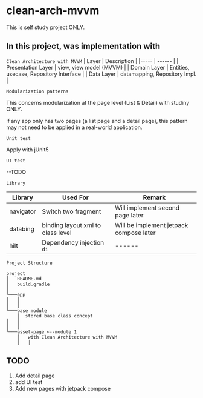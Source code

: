 # clean-arch-mvvm
This is self study project ONLY.


## In this project, was implementation with
`Clean Architecture with MVVM`
| Layer | Description |
|----- | ------ |
| Presentation Layer | view, view model (MVVM)  |
| Domain Layer | Entities, usecase, Repository Interface |
| Data Layer | datamapping, Repository Impl.  |


`Modularization patterns`

This concerns modularization at the page level (List & Detail) with studiny ONLY.

if any app only has two pages (a list page and a detail page), this pattern may not need to be applied in a real-world application.

`Unit test`

Apply with jUnit5

`UI test`

--TODO

`Library`

| Library | Used For | Remark |
|----- | ------ | ------ |
| navigator | Switch two fragment  | Will implement second page later |
| databing | binding layout xml to class level | Will be implement jetpack compose later |
| hilt | Dependency injection `di`  | ------ |


`Project Structure`

```
project
│   README.md
│   build.gradle    
│
└───app
│   │
│   │
└───base module
    │  stored base class concept
│   │
│   │        
└───asset-page <--module 1
    │   with Clean Architecture with MVVM
    │   │    
```

## TODO
1. Add detail page
2. add UI test
3. Add new pages with jetpack compose
